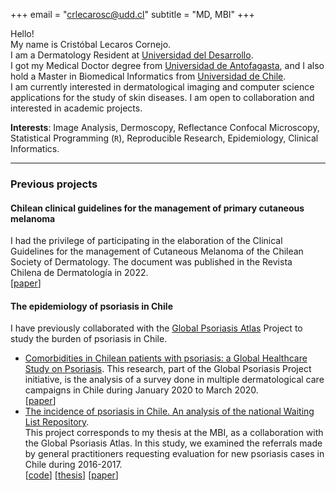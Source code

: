 +++
email = "crlecarosc@udd.cl"
subtitle = "MD, MBI"
+++

Hello!       
My name is Cristóbal Lecaros Cornejo.  
I am a Dermatology Resident at [Universidad del Desarrollo](https://www.udd.cl/).\
I got my Medical Doctor degree from [Universidad de Antofagasta](http://www.uantof.cl/), and I also hold a Master in Biomedical Informatics from [Universidad de Chile](https://www.uchile.cl/).  
I am currently interested in dermatological imaging and computer science applications for the study of skin diseases. I am open to collaboration and interested in academic projects.

**Interests**: Image Analysis, Dermoscopy, Reflectance Confocal Microscopy, Statistical Programming (`R`), Reproducible Research, Epidemiology, Clinical Informatics.    


---

### Previous projects

####  Chilean clinical guidelines for the management of primary cutaneous melanoma
I had the privilege of participating in the elaboration of the Clinical Guidelines for the management of Cutaneous Melanoma of the Chilean Society of Dermatology. The document was published in the Revista Chilena de Dermatología in 2022.  
[[paper](https://rcderm.org/index.php/rcderm/article/view/404)]


####  The epidemiology of psoriasis in Chile
I have previously collaborated with the [Global Psoriasis Atlas](https://globalpsoriasisatlas.org/) Project to study the burden of psoriasis in Chile.  

- [Comorbidities in Chilean patients with psoriasis: a Global Healthcare Study on Psoriasis](). This research, part of the Global Psoriasis Project initiative, is the analysis of a survey done in multiple dermatological care campaigns in Chile during January 2020 to March 2020.\
[[paper](https://doi.org/10.1111/ced.15384)]
- [The incidence of psoriasis in Chile. An analysis of the national Waiting List Repository]().  
  This project corresponds to my thesis at the MBI, as a collaboration with the Global Psoriasis Atlas. In this study, we examined the referrals made by general practitioners requesting evaluation for new psoriasis cases in Chile during 2016-2017.\
  [[code](https://github.com/clecarosc/psoriasis-incidence)]
  [[thesis](https://cimt.uchile.cl/wp-content/uploads/2020/09/ClecarosTesis.pdf)]
  [[paper](https://doi.org/10.1111/ced.14713)]
